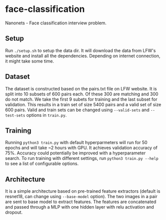 # face-classification
Nanonets - Face classification interview problem.

## Setup
Run ```./setup.sh``` to setup the data dir. It will download the data from LFW's website and install all the 
dependencies. Depending on internet connection, it might take some time.

## Dataset
The dataset is constructed based on the pairs.txt file on LFW website. It is split into 10 subsets of 600 pairs each.
Of these 300 are matching and 300 do not match. We take the first 9 subets for training and the last subset for validation.
This results in a train set of size 5400 pairs and a valid set of size 600 pairs. Valid and train sets can be changed using 
```--valid-sets``` and ```--test-sets``` options in ```train.py```.
 

## Training

Running ```python3 train.py``` with default hyperparmeters will run for 50 epochs and will take ~2 hours with GPU.
It achieves validation accuracy of 75%. Accuracy could potentially be improved with a hyperparameter search. To run
training with different settings, run ```python3 train.py --help``` to see a list of configurable options.

## Architecture

It is a simple architecture based on pre-trained feature extractors (default is resnet18, can change using 
```--base-model``` option). The two images in a pair are sent to base model to extract features. The features are 
concatenated and passed through a MLP with one hidden layer with relu activation and dropout.
